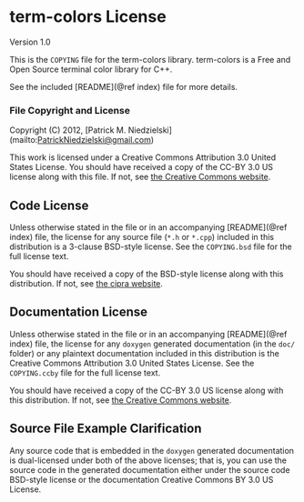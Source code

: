 <!-- -*- markdown -*- -->
# term-colors License
Version 1.0

This is the `COPYING` file for the term-colors library.  term-colors is
a Free and Open Source terminal color library for C++.

See the included [README](@ref index) file for more details.

### File Copyright and License

Copyright (C) 2012, [Patrick M. Niedzielski]
                    (mailto:PatrickNiedzielski@gmail.com)

This work is licensed under a Creative Commons Attribution 3.0 United
States License. You should have received a copy of the CC-BY 3.0 US
license along with this file. If not, see
[the Creative Commons website](http://creativecommons.org/licenses/by/3.0/us).

## Code License

Unless otherwise stated in the file or in an accompanying
[README](@ref index) file, the license for any source file (`*.h` or
`*.cpp`) included in this distribution is a 3-clause BSD-style
license.  See the `COPYING.bsd` file for the full license text.

You should have received a copy of the BSD-style license along with
this distribution. If not, see
[the cipra website](https://gitorious.org/patrickniedzielski/pages/Cipra#Code+License++).

## Documentation License

Unless otherwise stated in the file or in an accompanying
[README](@ref index) file, the license for any `doxygen` generated
documentation (in the `doc/` folder) or any plaintext documentation
included in this distribution is the Creative Commons Attribution 3.0
United States License.  See the `COPYING.ccby` file for the full
license text.

You should have received a copy of the CC-BY 3.0 US
license along with this distribution. If not, see
[the Creative Commons website](http://creativecommons.org/licenses/by/3.0/us).

## Source File Example Clarification

Any source code that is embedded in the `doxygen` generated
documentation is dual-licensed under both of the above licenses; that
is, you can use the source code in the generated documentation either
under the source code BSD-style license or the documentation Creative
Commons BY 3.0 US License.

